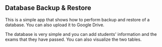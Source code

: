 ## Database Backup & Restore

This is a simple app that shows how to perform backup and restore of a database. You can also upload it to Google Drive. 

The database is very simple and you can add students' information and the exams that they have passed. You can also visualize the two tables.
